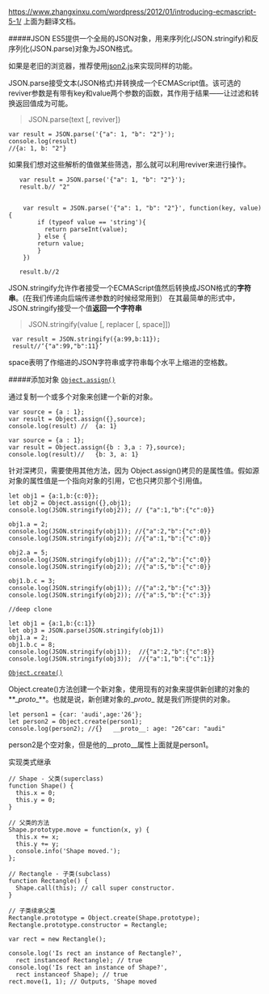 https://www.zhangxinxu.com/wordpress/2012/01/introducing-ecmascript-5-1/
上面为翻译文档。

#####JSON
ES5提供一个全局的JSON对象，用来序列化(JSON.stringify)和反序列化(JSON.parse)对象为JSON格式。

如果是老旧的浏览器，推荐使用[json2.js](https://github.com/douglascrockford/JSON-js/blob/master/json2.js)来实现同样的功能。

JSON.parse接受文本(JSON格式)并转换成一个ECMAScript值。该可选的reviver参数是有带有key和value两个参数的函数，其作用于结果——让过滤和转换返回值成为可能。

> JSON.parse(text [, reviver])


    var result = JSON.parse('{"a": 1, "b": "2"}');
    console.log(result)
    //{a: 1, b: "2"}

如果我们想对这些解析的值做某些筛选，那么就可以利用reviver来进行操作。

       var result = JSON.parse('{"a": 1, "b": "2"}');
       result.b// "2"


        var result = JSON.parse('{"a": 1, "b": "2"}', function(key, value){
            if (typeof value == 'string'){
              return parseInt(value);
            } else {
            return value; 
            }
        })

       result.b//2

JSON.stringify允许作者接受一个ECMAScript值然后转换成JSON格式的**字符串**。(在我们传递向后端传递参数的时候经常用到） 在其最简单的形式中，JSON.stringify接受一个值**返回一个字符串**
>JSON.stringify(value [, replacer [, space]])

     var result = JSON.stringify({a:99,b:11});
     result//‘{"a":99,"b":11}’

space表明了作缩进的JSON字符串或字符串每个水平上缩进的空格数。

#####添加对象
[`Object.assign()`](https://developer.mozilla.org/zh-CN/docs/Web/JavaScript/Reference/Global_Objects/Object/assign "Object.assign() 方法用于将所有可枚举属性的值从一个或多个源对象复制到目标对象。它将返回目标对象。")

通过复制一个或多个对象来创建一个新的对象。

    var source = {a : 1};
    var result = Object.assign({},source);
    console.log(result) //  {a: 1}

    var source = {a : 1};
    var result = Object.assign({b : 3,a : 7},source);
    console.log(result)//   {b: 3, a: 1}

针对深拷贝，需要使用其他方法，因为 Object.assign()拷贝的是属性值。假如源对象的属性值是一个指向对象的引用，它也只拷贝那个引用值。

    let obj1 = {a:1,b:{c:0}};
    let obj2 = Object.assign({},obj1);
    console.log(JSON.stringify(obj2)); // {"a":1,"b":{"c":0}}

    obj1.a = 2;
    console.log(JSON.stringify(obj1)); //{"a":2,"b":{"c":0}}
    console.log(JSON.stringify(obj2)); //{"a":1,"b":{"c":0}}

    obj2.a = 5;
    console.log(JSON.stringify(obj1)); //{"a":2,"b":{"c":0}}
    console.log(JSON.stringify(obj2)); //{"a":5,"b":{"c":0}}

    obj1.b.c = 3;
    console.log(JSON.stringify(obj1)); //{"a":2,"b":{"c":3}}
    console.log(JSON.stringify(obj2)); //{"a":5,"b":{"c":3}}

    //deep clone

    let obj1 = {a:1,b:{c:1}}
    let obj3 = JSON.parse(JSON.stringify(obj1))
    obj1.a = 2;
    obj1.b.c = 8;
    console.log(JSON.stringify(obj1));  //{"a":2,"b":{"c":8}}
    console.log(JSON.stringify(obj3));  //{"a":1,"b":{"c":1}}

[`Object.create()`](https://developer.mozilla.org/zh-CN/docs/Web/JavaScript/Reference/Global_Objects/Object/create "Object.create()方法创建一个新对象，使用现有的对象来提供新创建的对象的__proto__。 （请打开浏览器控制台以查看运行结果。）")

Object.create()方法创建一个新对象，使用现有的对象来提供新创建的对象的**\__proto__**。也就是说，新创建对象的\__proto__ 就是我们所提供的对象。

    let person1 = {car: 'audi',age:'26'};
    let person2 = Object.create(person1);
    console.log(person2); //{}   __proto__: age: "26"car: "audi"
person2是个空对象，但是他的\__proto__属性上面就是person1。

实现类式继承

    // Shape - 父类(superclass)
    function Shape() {
      this.x = 0;
      this.y = 0;
    }

    // 父类的方法
    Shape.prototype.move = function(x, y) {
      this.x += x;
      this.y += y;
      console.info('Shape moved.');
    };

    // Rectangle - 子类(subclass)
    function Rectangle() {
      Shape.call(this); // call super constructor.
    }

    // 子类续承父类
    Rectangle.prototype = Object.create(Shape.prototype);
    Rectangle.prototype.constructor = Rectangle;

    var rect = new Rectangle();

    console.log('Is rect an instance of Rectangle?',
      rect instanceof Rectangle); // true
    console.log('Is rect an instance of Shape?',
      rect instanceof Shape); // true
    rect.move(1, 1); // Outputs, 'Shape moved